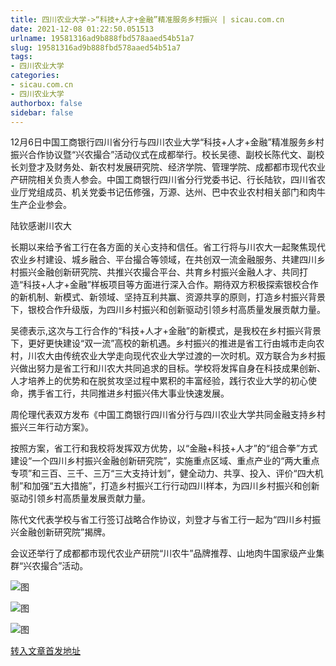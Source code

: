 ```yaml
---
title: 四川农业大学->“科技+人才+金融”精准服务乡村振兴 | sicau.com.cn
date: 2021-12-08 01:22:50.051513
urlname: 19581316ad9b888fbd578aaed54b51a7
slug: 19581316ad9b888fbd578aaed54b51a7
tags: 
- 四川农业大学
categories:
- sicau.com.cn
- 四川农业大学
authorbox: false
sidebar: false
---
```

12月6日中国工商银行四川省分行与四川农业大学“科技+人才+金融”精准服务乡村振兴合作协议暨“兴农撮合”活动仪式在成都举行。校长吴德、副校长陈代文、副校长刘登才及财务处、新农村发展研究院、经济学院、管理学院、成都都市现代农业产研院相关负责人参会。中国工商银行四川省分行党委书记、行长陆钦，四川省农业厅党组成员、机关党委书记伍修强，万源、达州、巴中农业农村相关部门和肉牛生产企业参会。

陆钦感谢川农大
<!--more-->
长期以来给予省工行在各方面的关心支持和信任。省工行将与川农大一起聚焦现代农业乡村建设、城乡融合、平台撮合等领域，在共创双一流金融服务、共建四川乡村振兴金融创新研究院、共推兴农撮合平台、共育乡村振兴金融人才、共同打造“科技+人才+金融”样板项目等方面进行深入合作。期待双方积极探索银校合作的新机制、新模式、新领域、坚持互利共赢、资源共享的原则，打造乡村振兴背景下，银校合作升级版，为四川乡村振兴和创新驱动引领乡村高质量发展贡献力量。

吴德表示,这次与工行合作的“科技+人才+金融”的新模式，是我校在乡村振兴背景下，更好更快建设“双一流”高校的新机遇。乡村振兴的推进是省工行由城市走向农村，川农大由传统农业大学走向现代农业大学过渡的一次时机。双方联合为乡村振兴做出努力是省工行和川农大共同追求的目标。学校将发挥自身在科技成果创新、人才培养上的优势和在脱贫攻坚过程中累积的丰富经验，践行农业大学的初心使命，携手省工行，共同推进乡村振兴伟大事业快速发展。

周伦理代表双方发布《中国工商银行四川省分行与四川农业大学共同金融支持乡村振兴三年行动方案》。

按照方案，省工行和我校将发挥双方优势，以“金融+科技+人才”的“组合拳”方式建设“一个四川乡村振兴金融创新研究院”，实施重点区域、重点产业的“两大重点专项”和三百、三千、三万“三大支持计划”，健全动力、共享、投入、评价“四大机制”和加强“五大措施”，打造乡村振兴工行行动四川样本，为四川乡村振兴和创新驱动引领乡村高质量发展贡献力量。

陈代文代表学校与省工行签订战略合作协议，刘登才与省工行一起为“四川乡村振兴金融创新研究院”揭牌。

会议还举行了成都都市现代农业产研院“川农牛”品牌推荐、山地肉牛国家级产业集群“兴农撮合”活动。

![图](https://news.sicau.edu.cn/__local/0/CE/00/9C796452B0D40D1CF6CD0568DF2_3E48CBFC_DE62.jpg)

![图](https://news.sicau.edu.cn/__local/B/26/36/52E4FE2AADDE669A04DD71800C8_D0E0A99D_EC72.jpg)

![图](https://news.sicau.edu.cn/__local/C/5F/23/3E2A22AC430A2CB38E036E4FDA2_D1220C7A_BB5E.jpg)

[转入文章首发地址](https://news.sicau.edu.cn/info/1135/65905.htm)